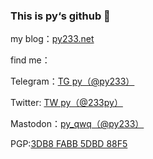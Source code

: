 ### This is py‘s github 👋

my blog：<a href="https://py233.net">py233.net</a>

find me：

Telegram：<a href="https://t.me/py233">TG py（@py233）</a>

Twitter: <a href="https://twitter.com/233py">TW py（@233py）</a>

Mastodon：<a href="https://mastodon.social/@py233">py_qwq（@py233）</a>

PGP:<a href="https://keys.openpgp.org/vks/v1/by-fingerprint/684FE2A2084A48410DBA48063DB8FABB5DBD88F5">3DB8 FABB 5DBD 88F5</a>


<!--
**py233/py233** is a ✨ _special_ ✨ repository because its `README.md` (this file) appears on your GitHub profile.

Here are some ideas to get you started:

- 🔭 I’m currently working on ...
- 🌱 I’m currently learning ...
- 👯 I’m looking to collaborate on ...
- 🤔 I’m looking for help with ...
- 💬 Ask me about ...
- 📫 How to reach me: ...
- 😄 Pronouns: ...
- ⚡ Fun fact: ...
-->
